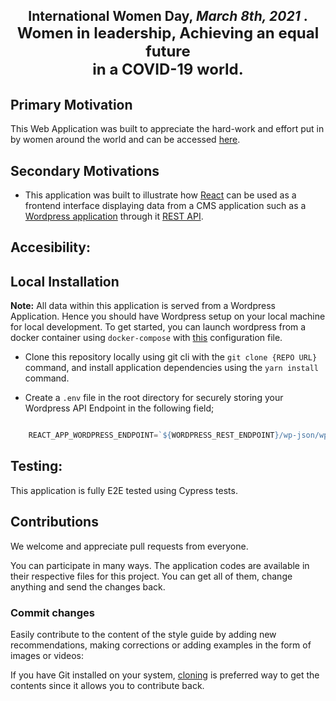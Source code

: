 <h2 style="text-align: center;" > International Women Day, <i>March 8th, 2021 </i>. <br />  <span style="font-size: 1.5rem" > Women in <b>leadership</b>, Achieving an equal future <br /> in a COVID-19 world. </span> </h2>

## Primary Motivation
This Web Application was built to appreciate the hard-work and effort put in by women around the world and can be accessed [here](http://35.222.91.200:3000/).

## Secondary Motivations
- This application was built to illustrate how [React]("https://reactjs.org") can be used as a frontend interface displaying data from a CMS application such as a [Wordpress application](https://wordpress.com) through it [REST API](https://developer.wordpress.org/rest-api).

## Accesibility: 

## Local Installation

**Note:** All data within this application is served from a Wordpress Application. Hence you should have Wordpress setup on your local machine for local development. To get started, you can launch wordpress from a docker container using `docker-compose` with [this](https://gist.github.com/bradtraversy/faa8de544c62eef3f31de406982f1d42) configuration file.

- Clone this repository locally using git cli with the `git clone {REPO URL}` command, and install application dependencies using the `yarn install` command. 

- Create a `.env` file in the root directory for securely storing your Wordpress API Endpoint in the following field;

```js

    REACT_APP_WORDPRESS_ENDPOINT=`${WORDPRESS_REST_ENDPOINT}/wp-json/wp/v2`
```

## Testing:

This application is fully E2E tested using Cypress tests.

## Contributions

We welcome and appreciate pull requests from everyone.

You can participate in many ways. The application codes are available in their respective files for this project. You can get all of them, change anything and send the changes back.

### Commit changes

Easily contribute to the content of the style guide by adding new recommendations, making corrections or adding examples in the form of images or videos:

If you have Git installed on your system, [cloning](https://help.github.com/articles/cloning-a-repository/) is preferred way to get the contents since it allows you to contribute back.


